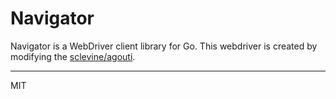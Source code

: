 Navigator
===

Navigator is a WebDriver client library for Go. This webdriver is created by modifying the [sclevine/agouti](https://github.com/sclevine/agouti).



---
MIT